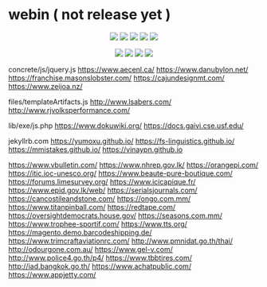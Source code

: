 # webin ( not release yet )

<p align="center">
<img src="https://img.shields.io/badge/Version-1.0-purple?style=for-the-badge">
<img src="https://img.shields.io/github/license/1337r0j4n/webin?style=for-the-badge">
<img src="https://img.shields.io/github/stars/1337r0j4n/webin?style=for-the-badge">
<img src="https://img.shields.io/github/forks/1337r0j4n/webin?color=orange&style=for-the-badge">
<img src="https://img.shields.io/github/issues/1337r0j4n/webin?color=pink&style=for-the-badge">
</p>

<p align="center">
<img src="https://img.shields.io/badge/Open%20Source-Yes-darkcyan?style=for-the-badge">
<img src="https://img.shields.io/badge/Written%20In-Bash-darkblue?style=for-the-badge">
<img src="https://img.shields.io/badge/author%20-1337r0j4n-brown?style=for-the-badge">
<img src="https://api.visitorbadge.io/api/visitors?path=https%3A%2F%2Fgithub.com%2F1337r0j4n%2Fwebin&countColor=%23263759">
</p>

concrete/js/jquery.js
https://www.aecenl.ca/
https://www.danubylon.net/
https://franchise.masonslobster.com/
https://cajundesignmt.com/
https://www.zeijoa.nz/

files/templateArtifacts.js
http://www.lsabers.com/
http://www.rjvolksperformance.com/

lib/exe/js.php
https://www.dokuwiki.org/
https://docs.gaivi.cse.usf.edu/

jekyllrb.com
https://yumoxu.github.io/
https://fs-linguistics.github.io/
https://mmistakes.github.io/
https://vinaypn.github.io

https://www.vbulletin.com/
https://www.nhrep.gov.lk/
https://orangepi.com/
https://itic.ioc-unesco.org/
https://www.beaute-pure-boutique.com/
https://forums.limesurvey.org/
https://www.icicapique.fr/
https://www.epid.gov.lk/web/
https://serialsjournals.com/
https://cancostileandstone.com/
https://ongo.com.mm/
https://www.titanpinball.com/
https://redtape.com/
https://oversightdemocrats.house.gov/
https://seasons.com.mm/
https://www.trophee-sportif.com/
https://www.tts.org/
https://magento.demo.barcodeshipping.de/
https://www.trimcraftaviationrc.com/
http://www.pmnidat.go.th/thai/
http://odourgone.com.au/
https://www.gel-v.com/
http://www.police4.go.th/p4/
https://www.tbbtires.com/
http://iad.bangkok.go.th/
https://www.achatpublic.com/
https://www.appjetty.com/
